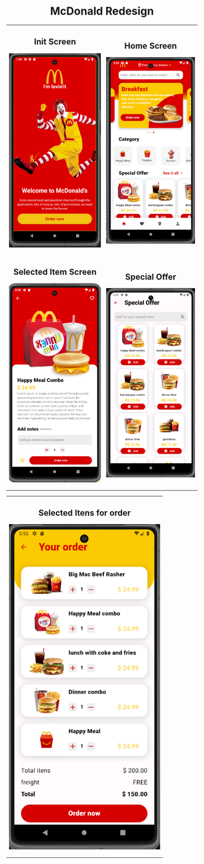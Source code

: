 <h1 align="center">McDonald Redesign</h1> 

<table align= "center">
    <tr>
        <td>
            <h2 align="center">Init Screen</h2> 
            <p>
                <img src="./lib/assets/readme/1.png">
            </p>
        </td>
        <td>
            <h2 align="center">Home Screen</h2> 
            <p>
                <img src="./lib/assets/readme/2.png">
            </p>
        </td>
    </tr>
     <tr>
        <td>
            <h2 align="center">Selected Item Screen</h2> 
            <p>
                <img src="./lib/assets/readme/3.png">
            </p>
        </td>
        <td>
            <h2 align="center">Special Offer</h2> 
            <p>
                <img src="./lib/assets/readme/4.png">
            </p>
        </td>
    </tr>
</table>
<table align="center">
    <tr>
        <td>
        <h2 align="center">Selected Itens for order</h2> 
        <p>
            <img src="./lib/assets/readme/5.png">
        </p>
        </td>
    </tr>
</table>

